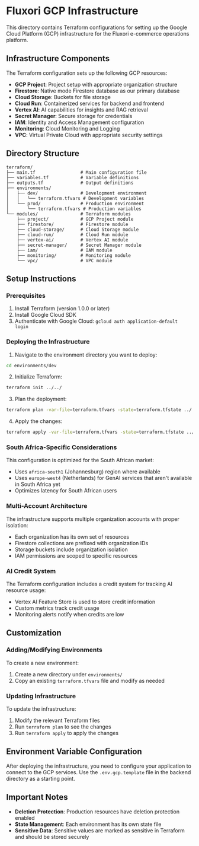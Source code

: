 # Fluxori GCP Infrastructure

This directory contains Terraform configurations for setting up the Google Cloud Platform (GCP) infrastructure for the Fluxori e-commerce operations platform.

## Infrastructure Components

The Terraform configuration sets up the following GCP resources:

- **GCP Project**: Project setup with appropriate organization structure
- **Firestore**: Native mode Firestore database as our primary database
- **Cloud Storage**: Buckets for file storage
- **Cloud Run**: Containerized services for backend and frontend
- **Vertex AI**: AI capabilities for insights and RAG retrieval
- **Secret Manager**: Secure storage for credentials
- **IAM**: Identity and Access Management configuration
- **Monitoring**: Cloud Monitoring and Logging
- **VPC**: Virtual Private Cloud with appropriate security settings

## Directory Structure

```
terraform/
├── main.tf                 # Main configuration file
├── variables.tf            # Variable definitions
├── outputs.tf              # Output definitions
├── environments/
│   ├── dev/                # Development environment
│   │   └── terraform.tfvars # Development variables
│   └── prod/               # Production environment
│       └── terraform.tfvars # Production variables
└── modules/                # Terraform modules
    ├── project/            # GCP Project module
    ├── firestore/          # Firestore module
    ├── cloud-storage/      # Cloud Storage module
    ├── cloud-run/          # Cloud Run module
    ├── vertex-ai/          # Vertex AI module
    ├── secret-manager/     # Secret Manager module
    ├── iam/                # IAM module
    ├── monitoring/         # Monitoring module
    └── vpc/                # VPC module
```

## Setup Instructions

### Prerequisites

1. Install Terraform (version 1.0.0 or later)
2. Install Google Cloud SDK
3. Authenticate with Google Cloud: `gcloud auth application-default login`

### Deploying the Infrastructure

1. Navigate to the environment directory you want to deploy:

```bash
cd environments/dev
```

2. Initialize Terraform:

```bash
terraform init ../../
```

3. Plan the deployment:

```bash
terraform plan -var-file=terraform.tfvars -state=terraform.tfstate ../../
```

4. Apply the changes:

```bash
terraform apply -var-file=terraform.tfvars -state=terraform.tfstate ../../
```

### South Africa-Specific Considerations

This configuration is optimized for the South African market:

- Uses `africa-south1` (Johannesburg) region where available
- Uses `europe-west4` (Netherlands) for GenAI services that aren't available in South Africa yet
- Optimizes latency for South African users

### Multi-Account Architecture

The infrastructure supports multiple organization accounts with proper isolation:

- Each organization has its own set of resources
- Firestore collections are prefixed with organization IDs
- Storage buckets include organization isolation
- IAM permissions are scoped to specific resources

### AI Credit System

The Terraform configuration includes a credit system for tracking AI resource usage:

- Vertex AI Feature Store is used to store credit information
- Custom metrics track credit usage
- Monitoring alerts notify when credits are low

## Customization

### Adding/Modifying Environments

To create a new environment:

1. Create a new directory under `environments/`
2. Copy an existing `terraform.tfvars` file and modify as needed

### Updating Infrastructure

To update the infrastructure:

1. Modify the relevant Terraform files
2. Run `terraform plan` to see the changes
3. Run `terraform apply` to apply the changes

## Environment Variable Configuration

After deploying the infrastructure, you need to configure your application to connect to the GCP services. Use the `.env.gcp.template` file in the backend directory as a starting point.

## Important Notes

- **Deletion Protection**: Production resources have deletion protection enabled
- **State Management**: Each environment has its own state file
- **Sensitive Data**: Sensitive values are marked as sensitive in Terraform and should be stored securely
